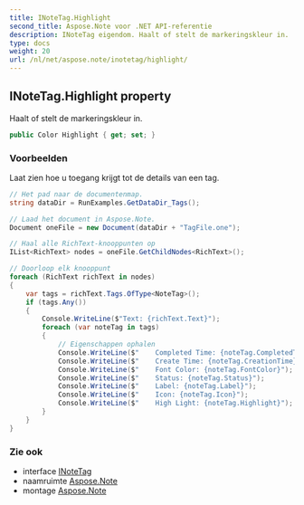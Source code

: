 ```yaml
---
title: INoteTag.Highlight
second_title: Aspose.Note voor .NET API-referentie
description: INoteTag eigendom. Haalt of stelt de markeringskleur in.
type: docs
weight: 20
url: /nl/net/aspose.note/inotetag/highlight/
---
```

## INoteTag.Highlight property

Haalt of stelt de markeringskleur in.

```csharp
public Color Highlight { get; set; }
```

### Voorbeelden

Laat zien hoe u toegang krijgt tot de details van een tag.

```csharp
// Het pad naar de documentenmap.
string dataDir = RunExamples.GetDataDir_Tags();

// Laad het document in Aspose.Note.
Document oneFile = new Document(dataDir + "TagFile.one");

// Haal alle RichText-knooppunten op
IList<RichText> nodes = oneFile.GetChildNodes<RichText>();

// Doorloop elk knooppunt
foreach (RichText richText in nodes)
{
    var tags = richText.Tags.OfType<NoteTag>();
    if (tags.Any())
    {
        Console.WriteLine($"Text: {richText.Text}");
        foreach (var noteTag in tags)
        {
            // Eigenschappen ophalen
            Console.WriteLine($"    Completed Time: {noteTag.CompletedTime}");
            Console.WriteLine($"    Create Time: {noteTag.CreationTime}");
            Console.WriteLine($"    Font Color: {noteTag.FontColor}");
            Console.WriteLine($"    Status: {noteTag.Status}");
            Console.WriteLine($"    Label: {noteTag.Label}");
            Console.WriteLine($"    Icon: {noteTag.Icon}");
            Console.WriteLine($"    High Light: {noteTag.Highlight}");
        }
    }
}
```

### Zie ook

* interface [INoteTag](../)
* naamruimte [Aspose.Note](../../inotetag/)
* montage [Aspose.Note](../../../)


